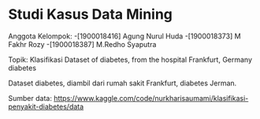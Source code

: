 # Studi Kasus Data Mining

Anggota Kelompok:
-[1900018416] Agung Nurul Huda
-[1900018373] M Fakhr Rozy
-[1900018387] M.Redho Syaputra

Topik: Klasifikasi Dataset of diabetes, from the hospital Frankfurt, Germany diabetes

Dataset diabetes, diambil dari rumah sakit Frankfurt, diabetes Jerman.

Sumber data: https://www.kaggle.com/code/nurkharisaumami/klasifikasi-penyakit-diabetes/data
